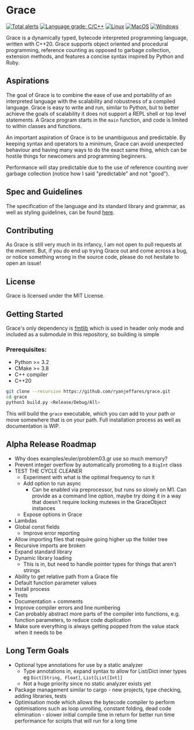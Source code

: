 # Grace

[![Total alerts](https://img.shields.io/lgtm/alerts/g/ryanjeffares/grace.svg?logo=lgtm&logoWidth=18)](https://lgtm.com/projects/g/ryanjeffares/grace/alerts/) [![Language grade: C/C++](https://img.shields.io/lgtm/grade/cpp/g/ryanjeffares/grace.svg?logo=lgtm&logoWidth=18)](https://lgtm.com/projects/g/ryanjeffares/grace/context:cpp) [![Linux](https://github.com/ryanjeffares/grace/actions/workflows/linux-build.yml/badge.svg)](https://github.com/ryanjeffares/grace/actions/workflows/linux-build.yml) [![MacOS](https://github.com/ryanjeffares/grace/actions/workflows/macos-build.yml/badge.svg)](https://github.com/ryanjeffares/grace/actions/workflows/macos-build.yml) [![Windows](https://github.com/ryanjeffares/grace/actions/workflows/windows-build.yml/badge.svg)](https://github.com/ryanjeffares/grace/actions/workflows/windows-build.yml)

Grace is a dynamically typed, bytecode interpreted programming language, written with C++20. Grace supports object oriented and procedural programming, reference counting as opposed to garbage collection, extension methods, and features a concise syntax inspired by Python and Ruby.

## Aspirations

The goal of Grace is to combine the ease of use and portability of an interpreted language with the scalability and robustness of a compiled language. Grace is easy to write and run, similar to Python, but to better achieve the goals of scalability it does not support a REPL shell or top level statements. A Grace program starts in the `main` function, and code is limited to within classes and functions.

An important aspiration of Grace is to be unambiguous and predictable. By keeping syntax and operators to a minimum, Grace can avoid unexpected behaviour and having many ways to do the exact same thing, which can be hostile things for newcomers and programming beginners.

Performance will stay predictable due to the use of reference counting over garbage collection (notice how I said "predictable" and not "good").

## Spec and Guidelines

The specification of the language and its standard library and grammar, as well as styling guidelines, can be found [here](https://github.com/ryanjeffares/gracelang).

## Contributing

As Grace is still very much in its infancy, I am not open to pull requests at the moment. But, if you do end up trying Grace out and come across a bug, or notice something wrong in the source code, please do not hesitate to open an issue!

## License

Grace is licensed under the MIT License.

## Getting Started 

Grace's only dependency is [fmtlib](https://github.com/fmtlib/fmt) which is used in header only mode and included as a submodule in this repository, so building is simple

### Prerequisites:
* Python >= 3.2
* CMake >= 3.8
* C++ compiler
* C++20

```bash
git clone --recursive https://github.com/ryanjeffares/grace.git 
cd grace 
python3 build.py <Release/Debug/All>
```

This will build the `grace` executable, which you can add to your path or move somewhere that is on your path. Full installation process as well as documentation is WIP.

## Alpha Release Roadmap
* Why does examples/euler/problem03.gr use so much memory?
* Prevent integer overflow by automatically promoting to a `BigInt` class
* TEST THE CYCLE CLEANER
  * Experiment with what is the optimal frequency to run it
  * Add option to run async
    * Can be enabled via preprocessor, but runs so slowly on M1. Can provide as a command line option, maybe try doing it in a way that doesn't require locking mutexes in the GraceObject instances
  * Expose options in Grace
* Lambdas 
* Global const fields
  * Improve error reporting
* Allow importing files that require going higher up the folder tree
* Recursive imports are broken
* Expand standard library
* Dynamic library loading
  * This is in, but need to handle pointer types for things that aren't strings
* Ability to get relative path from a Grace file
* Default function parameter values
* Install process 
* Tests 
* Documentation + comments 
* Improve compiler errors and line numbering
* Can probably abstract more parts of the compiler into functions, e.g. function parameters, to reduce code duplication
* Make sure everything is always getting popped from the value stack when it needs to be

## Long Term Goals 
* Optional type annotations for use by a static analyzer
  * Type annotations in, expand syntax to allow for List/Dict inner types eg `Dict[String, Float]`, `List[List[Int]]`
  * Not a huge priority since no static analyzer exists yet
* Package management similar to cargo - new projects, type checking, adding libraries, tests
* Optimisation mode which allows the bytecode compiler to perform optimisations such as loop unrolling, constant folding, dead code elimination - slower initial compile time in return for better run time performance for scripts that will run for a long time

